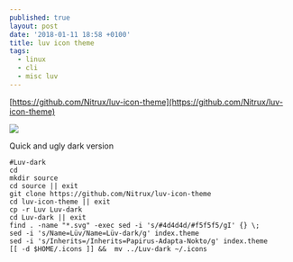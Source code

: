 ```yaml
---
published: true
layout: post
date: '2018-01-11 18:58 +0100'
title: luv icon theme
tags:
  - linux
  - cli
  - misc luv
---
```

[https://github.com/Nitrux/luv-icon-theme](https://github.com/Nitrux/luv-icon-theme)

![](https://camo.githubusercontent.com/0f18b0bae918752191678c37d15c0a6b4c62f1d0/687474703a2f2f692e696d6775722e636f6d2f7871507559595a2e706e67)

Quick and ugly dark version

    #Luv-dark
    cd
    mkdir source
    cd source || exit
    git clone https://github.com/Nitrux/luv-icon-theme
    cd luv-icon-theme || exit
    cp -r Luv Luv-dark
    cd Luv-dark || exit
    find . -name "*.svg" -exec sed -i 's/#4d4d4d/#f5f5f5/gI' {} \;
    sed -i 's/Name=Lüv/Name=Lüv-dark/g' index.theme
    sed -i 's/Inherits=/Inherits=Papirus-Adapta-Nokto/g' index.theme
    [[ -d $HOME/.icons ]] &&  mv ../Luv-dark ~/.icons



